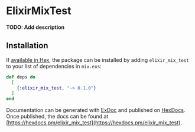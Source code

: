# ElixirMixTest

**TODO: Add description**

## Installation

If [available in Hex](https://hex.pm/docs/publish), the package can be installed
by adding `elixir_mix_test` to your list of dependencies in `mix.exs`:

```elixir
def deps do
  [
    {:elixir_mix_test, "~> 0.1.0"}
  ]
end
```

Documentation can be generated with [ExDoc](https://github.com/elixir-lang/ex_doc)
and published on [HexDocs](https://hexdocs.pm). Once published, the docs can
be found at [https://hexdocs.pm/elixir_mix_test](https://hexdocs.pm/elixir_mix_test).

